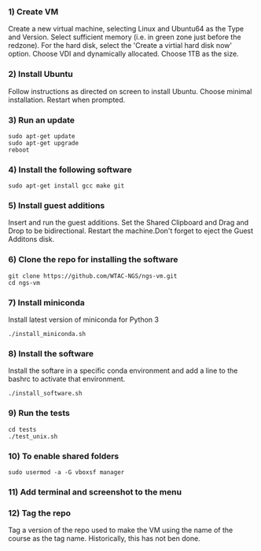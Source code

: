 ### 1) Create VM

<p>Create a new virtual machine, selecting Linux and Ubuntu64 as the Type and Version. Select sufficient memory (i.e. in green zone just before the redzone). For the hard disk, select the 'Create a virtial hard disk now' option. Choose VDI and dynamically allocated. Choose 1TB as the size.</p>

### 2) Install Ubuntu

<p>Follow instructions as directed on screen to install Ubuntu. Choose minimal installation. Restart when prompted.</p>

### 3) Run an update

    sudo apt-get update
    sudo apt-get upgrade
    reboot

### 4) Install the following software

    sudo apt-get install gcc make git

### 5) Install guest additions
<p>Insert and run the guest additions. Set the Shared Clipboard and Drag and Drop to be bidirectional. Restart the machine.Don't forget to eject the Guest Additons disk.</p>

### 6) Clone the repo for installing the software

    git clone https://github.com/WTAC-NGS/ngs-vm.git
    cd ngs-vm

### 7) Install miniconda

<p>Install latest version of miniconda for Python 3</p> 

    ./install_miniconda.sh
    
### 8) Install the software

<p>Install the softare in a specific conda environment and add a line to the bashrc to activate that environment.</p>

    ./install_software.sh

### 9) Run the tests

    cd tests
    ./test_unix.sh
    
### 10) To enable shared folders

    sudo usermod -a -G vboxsf manager
  
### 11) Add terminal and screenshot to the menu

### 12) Tag the repo

<p>Tag a version of the repo used to make the VM using the name of the course as the tag name. Historically, this has not ben done. </p>
